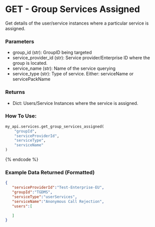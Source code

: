 # GET - Group Services Assigned

Get details of the user/service instances where a particular service is assigned.

### Parameters&#x20;

*    group\_id (str): GroupID being targeted
*    service_provider\_id (str): Service provider/Enterprise ID where the group is located.
*    service_name (str): Name of the service querying
*    service_type (str): Type of service. Either: serviceName or servicePackName

### Returns

* Dict: Users/Service Instances where the service is assigned.

### How To Use:

```python
my_api.services.get_group_services_assigned(
    "groupId",
    "serviceProviderId",
    "serviceType",
    "serviceName"
)
```
{% endcode %}



### Example Data Returned (Formatted)
```json
{
   "serviceProviderId":"Test-Enterprise-EU",
   "groupId":"TGDMS",
   "serviceType":"userServices",
   "serviceName":"Anonymous Call Rejection",
   "users":[
      
   ]
}
```
```

